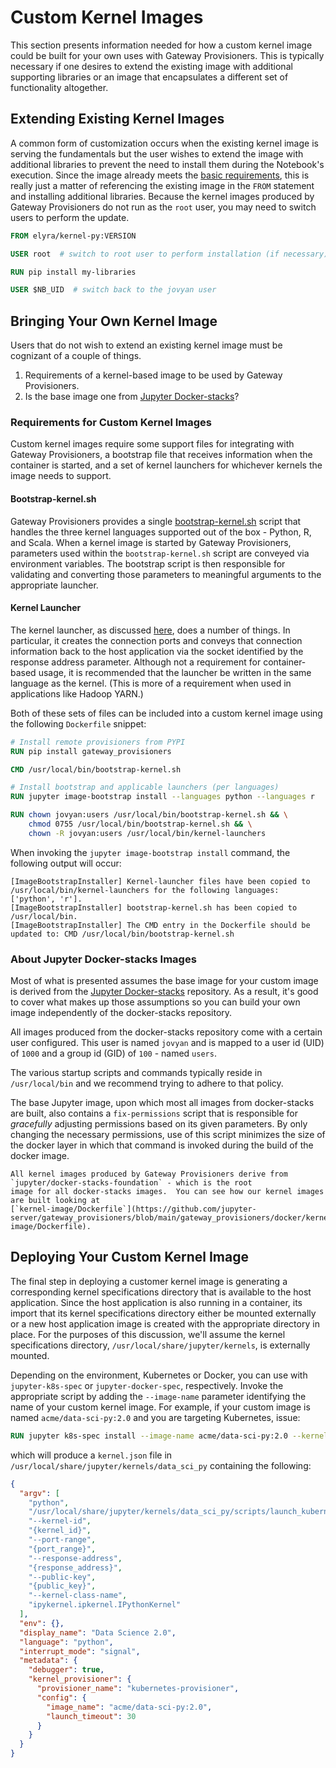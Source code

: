 # Custom Kernel Images

This section presents information needed for how a custom kernel image could be built for your own
uses with Gateway Provisioners. This is typically necessary if one desires to extend the existing
image with additional supporting libraries or an image that encapsulates a different set of functionality altogether.

## Extending Existing Kernel Images

A common form of customization occurs when the existing kernel image is serving the fundamentals but
the user wishes to extend the image with additional libraries to prevent the need to install them during
the Notebook's execution. Since the image already meets the
[basic requirements](#requirements-for-custom-kernel-images), this is really just a matter of referencing the
existing image in the `FROM` statement and installing additional libraries. Because the kernel images
produced by Gateway Provisioners do not run as the `root` user, you may need to switch users to perform the update.

```dockerfile
FROM elyra/kernel-py:VERSION

USER root  # switch to root user to perform installation (if necessary)

RUN pip install my-libraries

USER $NB_UID  # switch back to the jovyan user
```

## Bringing Your Own Kernel Image

Users that do not wish to extend an existing kernel image must be cognizant of a couple of things.

1. Requirements of a kernel-based image to be used by Gateway Provisioners.
1. Is the base image one from [Jupyter Docker-stacks](https://github.com/jupyter/docker-stacks)?

### Requirements for Custom Kernel Images

Custom kernel images require some support files for integrating with Gateway Provisioners, a bootstrap file that
receives information when the container is started, and a set of kernel launchers for whichever kernels the image
needs to support.

#### Bootstrap-kernel.sh

Gateway Provisioners provides a single [bootstrap-kernel.sh](https://github.com/jupyter-server/gateway_provisioners/blob/main/gateway_provisioners/kernel-launchers/bootstrap/bootstrap-kernel.sh)
script that handles the three kernel languages supported out of the box - Python, R, and Scala. When a kernel image
is started by Gateway Provisioners, parameters used within the `bootstrap-kernel.sh` script are conveyed via environment
variables. The bootstrap script is then responsible for validating and converting those parameters to meaningful
arguments to the appropriate launcher.

#### Kernel Launcher

The kernel launcher, as discussed [here](kernel-launcher.md), does a number of things. In particular, it creates
the connection ports and conveys that connection information back to the host application via the socket identified
by the response address parameter. Although not a requirement for container-based usage, it is recommended that the
launcher be written in the same language as the kernel. (This is more of a requirement when used in applications
like Hadoop YARN.)

Both of these sets of files can be included into a custom kernel image using the following `Dockerfile` snippet:

```dockerfile
# Install remote provisioners from PYPI
RUN pip install gateway_provisioners

CMD /usr/local/bin/bootstrap-kernel.sh

# Install bootstrap and applicable launchers (per languages)
RUN jupyter image-bootstrap install --languages python --languages r

RUN chown jovyan:users /usr/local/bin/bootstrap-kernel.sh && \
	chmod 0755 /usr/local/bin/bootstrap-kernel.sh && \
	chown -R jovyan:users /usr/local/bin/kernel-launchers
```

When invoking the `jupyter image-bootstrap install` command, the following output will occur:

```text
[ImageBootstrapInstaller] Kernel-launcher files have been copied to /usr/local/bin/kernel-launchers for the following languages: ['python', 'r'].
[ImageBootstrapInstaller] bootstrap-kernel.sh has been copied to /usr/local/bin.
[ImageBootstrapInstaller] The CMD entry in the Dockerfile should be updated to: CMD /usr/local/bin/bootstrap-kernel.sh
```

### About Jupyter Docker-stacks Images

Most of what is presented assumes the base image for your custom image is derived from the
[Jupyter Docker-stacks](https://github.com/jupyter/docker-stacks) repository. As a result, it's good to cover what
makes up those assumptions so you can build your own image independently of the docker-stacks repository.

All images produced from the docker-stacks repository come with a certain user configured. This user is named
`jovyan` and is mapped to a user id (UID) of `1000` and a group id (GID) of `100` - named `users`.

The various startup scripts and commands typically reside in `/usr/local/bin` and we recommend trying to
adhere to that policy.

The base Jupyter image, upon which most all images from docker-stacks are built, also contains a `fix-permissions`
script that is responsible for _gracefully_ adjusting permissions based on its given parameters. By only changing
the necessary permissions, use of this script minimizes the size of the docker layer in which that command is invoked
during the build of the docker image.

```{tip}
All kernel images produced by Gateway Provisioners derive from `jupyter/docker-stacks-foundation` - which is the root
image for all docker-stacks images.  You can see how our kernel images are built looking at
[`kernel-image/Dockerfile`](https://github.com/jupyter-server/gateway_provisioners/blob/main/gateway_provisioners/docker/kernel-image/Dockerfile).
```

## Deploying Your Custom Kernel Image

The final step in deploying a customer kernel image is generating a corresponding kernel specifications directory
that is available to the host application. Since the host application is also running in a container, its import that
its kernel specifications directory either be mounted externally or a new host application image is created with
the appropriate directory in place. For the purposes of this discussion, we'll assume the kernel specifications
directory, `/usr/local/share/jupyter/kernels`, is externally mounted.

Depending on the environment, Kubernetes or Docker, you can use with `jupyter-k8s-spec` or `jupyter-docker-spec`,
respectively. Invoke the appropriate script by adding the `--image-name` parameter identifying the name of your
custom kernel image. For example, if your custom image is named `acme/data-sci-py:2.0` and you are targeting
Kubernetes, issue:

```dockerfile
RUN jupyter k8s-spec install --image-name acme/data-sci-py:2.0 --kernel-name data_sci_py --display-name 'Data Science 2.0'
```

which will produce a `kernel.json` file in `/usr/local/share/jupyter/kernels/data_sci_py` containing the following:

```json
{
  "argv": [
    "python",
    "/usr/local/share/jupyter/kernels/data_sci_py/scripts/launch_kubernetes.py",
    "--kernel-id",
    "{kernel_id}",
    "--port-range",
    "{port_range}",
    "--response-address",
    "{response_address}",
    "--public-key",
    "{public_key}",
    "--kernel-class-name",
    "ipykernel.ipkernel.IPythonKernel"
  ],
  "env": {},
  "display_name": "Data Science 2.0",
  "language": "python",
  "interrupt_mode": "signal",
  "metadata": {
    "debugger": true,
    "kernel_provisioner": {
      "provisioner_name": "kubernetes-provisioner",
      "config": {
        "image_name": "acme/data-sci-py:2.0",
        "launch_timeout": 30
      }
    }
  }
}
```
